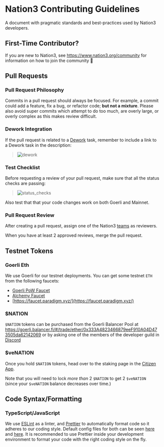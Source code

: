 # Nation3 Contributing Guidelines

A document with pragmatic standards and best-practices used by Nation3 developers.

## First-Time Contributor?

If you are new to Nation3, see https://www.nation3.org/community for information on how to join the community 💚

## Pull Requests

### Pull Request Philosophy

Commits in a pull request should always be focused. For example, a commit could add a feature, fix a bug, or refactor code; **but not a mixture**. Please also avoid super commits which attempt to do too much, are overly large, or overly complex as this makes review difficult.

### Dework Integration

If the pull request is related to a [Dework](https://app.dework.xyz/nation3) task, remember to include a link to a Dework task in the description:

> ![dework](https://user-images.githubusercontent.com/95955389/188814985-4208bc7a-a8aa-4f61-a31e-2c6cb7c3249f.png)

### Test Checklist

Before requesting a review of your pull request, make sure that all the status checks are passing:

> ![status_checks](https://user-images.githubusercontent.com/95955389/188814554-191fe7c0-d99a-4b9c-b30b-9e6a5b04b5af.png)

Also test that that your code changes work on both Goerli and Mainnet.

### Pull Request Review

After creating a pull request, assign one of the Nation3 [teams](https://github.com/orgs/nation3/teams) as reviewers.

When you have at least 2 approved reviews, merge the pull request.

## Testnet Tokens

### Goerli Eth

We use Goerli for our testnet deployments. You can get some testnet `ETH` from the following faucets:

- [Goerli PoW Faucet](https://goerli-faucet.pk910.de/)
- [Alchemy Faucet](https://goerlifaucet.com/)
- [https://faucet.paradigm.xyz/](https://faucet.paradigm.xyz/)

### $NATION

`$NATION` tokens can be purchased from the Goerli Balancer Pool at https://goerli.balancer.fi/#/trade/ether/0x333A4823466879eeF910A04D473505da62142069 or by asking one of the members of the developer guild in [Discord](https://discord.gg/nation3)

### $veNATION

Once you hold `$NATION` tokens, head over to the staking page in the [Citizen App](https://app.nation3.org/lock).

Note that you will need to lock _more than_ 2 `$NATION` to get 2 `$veNATION` (since your `$veNATION` balance decreases over time.)

## Code Syntax/Formatting

### TypeScript/JavaScript

We use [ESLint](https://eslint.org) as a linter, and [Prettier](https://prettier.io) to automatically format code so it adheres to our coding style.
Default config files for both can be seen [here](https://github.com/nation3/app/blob/main/ui/.eslintrc) and [here](https://github.com/nation3/app/blob/main/ui/.prettierrc.json). It is recommended to use Prettier inside your development environment to format your code with the right coding style on the fly.
